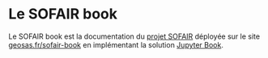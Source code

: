 # Le SOFAIR book
Le SOFAIR book est la documentation du [projet SOFAIR](https://github.com/geosas/sofair) déployée sur le site [geosas.fr/sofair-book](https://geosas.fr/sofair-book/) en implémentant la solution [Jupyter Book](https://jupyterbook.org).
